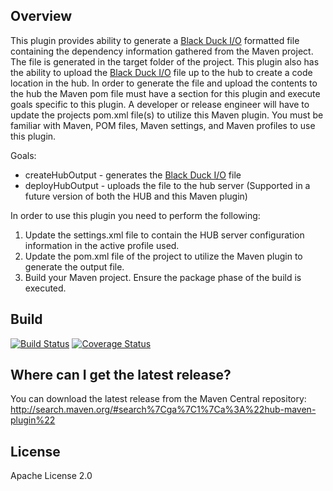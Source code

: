 ## Overview ##
This plugin provides ability to generate a [Black Duck I/O](https://github.com/blackducksoftware/bdio) formatted file containing the dependency information gathered from the Maven project. The file is generated in the target folder of the project. This plugin also has the ability to upload the [Black Duck I/O](https://github.com/blackducksoftware/bdio) file up to the hub to create a code location in the hub. In order to generate the file and upload the contents to the hub the Maven pom file must have a section for this plugin and execute goals specific to this plugin.  A developer or release engineer will have to update the projects pom.xml file(s) to utilize this Maven plugin.  You must be familiar with Maven, POM files, Maven settings, and Maven profiles to use this plugin.

Goals:

* createHubOutput - generates the [Black Duck I/O](https://github.com/blackducksoftware/bdio) file
* deployHubOutput - uploads the file to the hub server  (Supported in a future version of both the HUB and this Maven plugin)

In order to use this plugin you need to perform the following:

1. Update the settings.xml file to contain the HUB server configuration information in the active profile used.
2. Update the pom.xml file of the project to utilize the Maven plugin to generate the output file.
3. Build your Maven project.  Ensure the package phase of the build is executed.

## Build ##
[![Build Status](https://travis-ci.org/blackducksoftware/hub-maven-plugin.svg?branch=master)](https://travis-ci.org/blackducksoftware/hub-maven-plugin)
[![Coverage Status](https://coveralls.io/repos/github/blackducksoftware/hub-maven-plugin/badge.svg?branch=master)](https://coveralls.io/github/blackducksoftware/hub-maven-plugin?branch=master)

## Where can I get the latest release? ##
You can download the latest release from the Maven Central repository: http://search.maven.org/#search%7Cga%7C1%7Ca%3A%22hub-maven-plugin%22

## License ##
Apache License 2.0 
